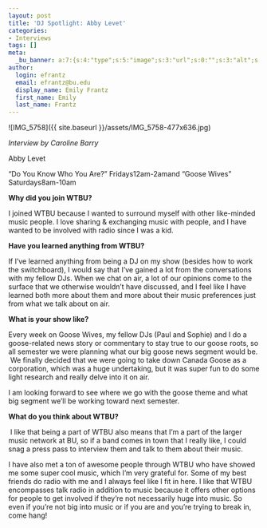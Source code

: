 ```yaml
---
layout: post
title: 'DJ Spotlight: Abby Levet'
categories:
- Interviews
tags: []
meta:
  _bu_banner: a:7:{s:4:"type";s:5:"image";s:3:"url";s:0:"";s:3:"alt";s:0:"";s:7:"post_id";s:0:"";s:4:"html";s:0:"";s:8:"position";s:12:"contentWidth";s:7:"caption";s:0:"";}
author:
  login: efrantz
  email: efrantz@bu.edu
  display_name: Emily Frantz
  first_name: Emily
  last_name: Frantz
---
```

![IMG_5758]({{ site.baseurl }}/assets/IMG_5758-477x636.jpg)

_Interview by Caroline Barry_

Abby Levet

“Do You Know Who You Are?” Fridays12am-2amand “Goose Wives” Saturdays8am-10am

**Why did you join WTBU?**

I joined WTBU because I wanted to surround myself with other like-minded music people. I love sharing & exchanging music with people, and I have wanted to be involved with radio since I was a kid.

**Have you learned anything from WTBU?**

If I’ve learned anything from being a DJ on my show (besides how to work the switchboard), I would say that I’ve gained a lot from the conversations with my fellow DJs. When we chat on air, a lot of our opinions come to the surface that we otherwise wouldn’t have discussed, and I feel like I have learned both more about them and more about their music preferences just from what we talk about on air.

**What is your show like?**

Every week on Goose Wives, my fellow DJs (Paul and Sophie) and I do a goose-related news story or commentary to stay true to our goose roots, so all semester we were planning what our big goose news segment would be.  We finally decided that we were going to take down Canada Goose as a corporation, which was a huge undertaking, but it was super fun to do some light research and really delve into it on air.

I am looking forward to see where we go with the goose theme and what big segment we’ll be working toward next semester.

**What do you think about WTBU?**

 I like that being a part of WTBU also means that I’m a part of the larger music network at BU, so if a band comes in town that I really like, I could snag a press pass to interview them and talk to them about their music.

I have also met a ton of awesome people through WTBU who have showed me some super cool music, which I’m very grateful for. Some of my best friends do radio with me and I always feel like I fit in here. I like that WTBU encompasses talk radio in addition to music because it offers other options for people to get involved if they’re not necessarily huge into music. So even if you’re not big into music or if you are and you’re trying to break in, come hang!